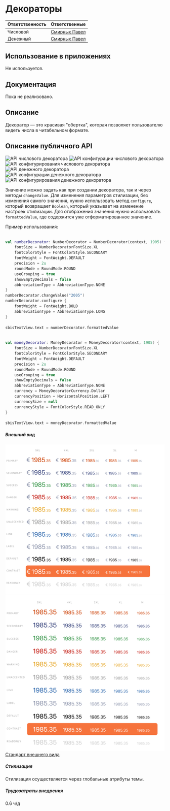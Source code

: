 # Декораторы
| Ответственность | Ответственные                                                                    |
|-----------------|----------------------------------------------------------------------------------|
| Числовой        | [Смирных Павел](https://dev.sbis.ru/person/9bbcd3ea-ccea-4c94-a883-19c0d1d0ce0f) |
| Денежный        | [Смирных Павел](https://dev.sbis.ru/person/9bbcd3ea-ccea-4c94-a883-19c0d1d0ce0f) |

## Использование в приложениях
Не используется.

## Документация
Пока не реализовано.

## Описание

Декоратор — это красивая "обертка", которая позволяет пользователю видеть числа в читабельном формате.

## Описание публичного API
![API числового декоратора](src/main/java/ru/tensor/sbis/design/decorators/number/NumberDecoratorApi.kt)
![API конфигурации числового декоратора](src/main/java/ru/tensor/sbis/design/decorators/number/NumberDecoratorConfigApi.kt)
![API конфигурирования числового декоратора](src/main/java/ru/tensor/sbis/design/decorators/number/NumberDecoratorConfigureApi.kt)
![API денежного декоратора](src/main/java/ru/tensor/sbis/design/decorators/money/MoneyDecoratorApi.kt)
![API конфигурации денежного декоратора](src/main/java/ru/tensor/sbis/design/decorators/money/MoneyDecoratorConfigApi.kt)
![API конфигурирования денежного декоратора](src/main/java/ru/tensor/sbis/design/decorators/money/MoneyDecoratorConfigureApi.kt)

Значение можно задать как при создании декоратора, так и через методы `changeValue`.
Для изменения параметров стилизации, без изменения самого значения, нужно использовать метод `configure`,
который возвращает `Boolean`, который указывает на изменение настроек стилизации.
Для отображения значения нужно использовать `formattedValue`, где содержится уже отформатированное значение.

Пример использования:
```kotlin

val numberDecorator: NumberDecorator = NumberDecorator(context, 1905) {
    fontSize = NumberDecoratorFontSize.XL
    fontColorStyle = FontColorStyle.SECONDARY
    fontWeight = FontWeight.DEFAULT
    precision = 2u
    roundMode = RoundMode.ROUND
    useGrouping = true
    showEmptyDecimals = false
    abbreviationType = AbbreviationType.NONE
}
numberDecorator.changeValue("2005")
numberDecorator.configure {
    fontWeight = FontWeight.BOLD
    abbreviationType = AbbreviationType.LONG
}

sbisTextView.text = numberDecorator.formattedValue

```

```kotlin

val moneyDecorator: MoneyDecorator = MoneyDecorator(context, 1905) {
    fontSize = NumberDecoratorFontSize.XL
    fontColorStyle = FontColorStyle.SECONDARY
    fontWeight = FontWeight.DEFAULT
    precision = 2u
    roundMode = RoundMode.ROUND
    useGrouping = true
    showEmptyDecimals = false
    abbreviationType = AbbreviationType.NONE
    currency = MoneyDecoratorCurrency.Dollar
    currencyPosition = HorizontalPosition.LEFT
    currencySize = null
    currencyStyle = FontColorStyle.READ_ONLY
}

sbisTextView.text = moneyDecorator.formattedValue

```


##### Внешний вид
![Денежный декоратор](doc_resources/money_decorator.png)
![Числовой декоратор](doc_resources/number_decorator.png)
[Стандарт внешнего вида](https://www.figma.com/proto/9gNeGciO6aEWjk1vPs0ru1/%D0%A7%D0%B8%D1%81%D0%BB%D0%BE%D0%B2%D1%8B%D0%B5-%D0%B8-%D0%B4%D0%B5%D0%BD%D0%B5%D0%B6%D0%BD%D1%8B%D0%B5-%D0%B4%D0%B5%D0%BA%D0%BE%D1%80%D0%B0%D1%82%D0%BE%D1%80%D1%8B?node-id=1554-146148&scaling=min-zoom&page-id=47%3A431&starting-point-node-id=1554%3A146148)

##### Стилизация
Стилизация осуществляется через глобальные атрибуты темы.

##### Трудозатраты внедрения 
0.6 ч/д